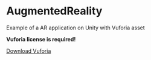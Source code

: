 # AugmentedReality
Example of a AR application on Unity with Vuforia asset

**Vuforia license is required!**

[Download Vuforia](https://developer.vuforia.com/downloads/SDK)
